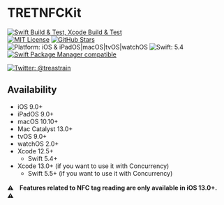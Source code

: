 # TRETNFCKit

[![Swift Build & Test, Xcode Build & Test](https://github.com/treastrain/TRETJapanNFCReader/actions/workflows/swift.yml/badge.svg)](https://github.com/treastrain/TRETJapanNFCReader/actions/workflows/swift.yml) \
[![MIT License](https://img.shields.io/badge/License-MIT-blue.svg)](https://github.com/treastrain/TRETJapanNFCReader/blob/master/LICENSE)
[![GitHub Stars](https://img.shields.io/github/stars/treastrain/TRETJapanNFCReader)](https://github.com/treastrain/TRETJapanNFCReader/stargazers) \
![Platform: iOS & iPadOS|macOS|tvOS|watchOS](https://img.shields.io/badge/Platform-iOS%20%26%20iPadOS%20%7C%20macOS%20%7C%20tvOS%20%7C%20watchOS-lightgrey.svg)
![Swift: 5.4](https://img.shields.io/badge/Swift-5.4-orange.svg) \
[![Swift Package Manager compatible](https://img.shields.io/badge/Swift%20Package%20Manager-compatible-brightgreen.svg)](https://github.com/apple/swift-package-manager)
<!-- [![Carthage compatible](https://img.shields.io/badge/Carthage-compatible-4BC51D.svg)](https://github.com/treastrain/TRETJapanNFCReader) -->
<!-- [![CocoaPods](https://img.shields.io/cocoapods/v/TRETJapanNFCReader?label=CocoaPods)](https://cocoapods.org/pods/TRETJapanNFCReader) -->
[![Twitter: @treastrain](https://img.shields.io/twitter/follow/treastrain?label=%40treastrain&style=social)](https://twitter.com/treastrain)

## Availability
- iOS 9.0+
- iPadOS 9.0+
- macOS 10.10+
- Mac Catalyst 13.0+
- tvOS 9.0+
- watchOS 2.0+
- Xcode 12.5+
  - Swift 5.4+
- Xcode 13.0+ (if you want to use it with Concurrency)
  - Swift 5.5+ (if you want to use it with Concurrency)

**:warning:　Features related to NFC tag reading are only available in iOS 13.0+.　:warning:**
